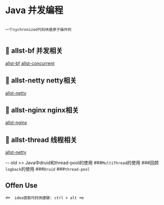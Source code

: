 # Java 并发编程
```

一个sychronized代码块是原子操作的


```

## 🍎 allst-bf 并发相关
[allst-bf](allst-bf/README.md)
[allst-concurrent](allst-bf/README-CONCURRENT.md)



## 🍎 allst-netty netty相关
[allst-netty](allst-netty/README.md)


## 🍎 allst-nginx nginx相关
[allst-nginx](allst-nginx/README-NGINX.md)

## 🍎 allst-thread 线程相关
[allst-netty](allst-thread/README.md)















-- old
    >> Java中druid和thread-pool的使用
    ###`MultiThread`的使用
    ###回顾`logback`的使用
    ###`Druid`
    ###`thread-pool`
    
## Offen Use
```text
🐟  idea提取代码快捷键: ctrl + alt +m
```
